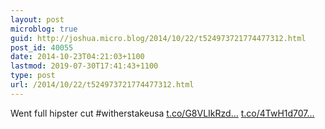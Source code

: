 ```yaml
---
layout: post
microblog: true
guid: http://joshua.micro.blog/2014/10/22/t524973721774477312.html
post_id: 40055
date: 2014-10-23T04:21:03+1100
lastmod: 2019-07-30T17:41:43+1100
type: post
url: /2014/10/22/t524973721774477312.html
---
```

Went full hipster cut #witherstakeusa [t.co/G8VLIkRzd...](http://t.co/G8VLIkRzde) [t.co/4TwH1d707...](http://t.co/4TwH1d707i)
